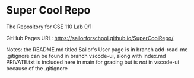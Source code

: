 # Super Cool Repo
The Repository for CSE 110 Lab 0/1

GitHub Pages URL:
https://sailorforschool.github.io/SuperCoolRepo/

Notes:
the README.md titled Sailor's User page is in branch add-read-me
.gitignore can be found in branch vscode-ui, along with index.md
PRIVATE.txt is included here in main for grading but is *not* in vscode-ui because of the .gitignore